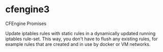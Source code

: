 # cfengine3
CFEngine Promises

Update iptables rules with static rules in a dynamically updated
running iptables rule-set. This way, you don't have to flush any existing
rules, for example rules that are created and in use by docker or VM networks.
